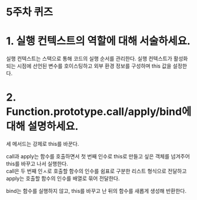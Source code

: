 # 5주차 퀴즈

# 1. 실행 컨텍스트의 역할에 대해 서술하세요.

실행 컨텍스트는 스택으로 통해 코드의 실행 순서를 관리한다. 실행 컨텍스트가 활성화되는 시점에 선언된 변수를 호이스팅하고 외부 환경 정보를 구성하며 this 값을 설정한다.

# 2. Function.prototype.call/apply/bind에 대해 설명하세요.

세 메서드는 강제로 this를 바꾼다.

call과 apply는 함수를 호출하면서 첫 번째 인수로 this로 만들고 싶은 객체를 넘겨주어 this를 바꾸고 나서 실행한다.
<br>call은 두 번째 인ㅅ로 호출할 함수의 인수를 쉼표로 구분한 리스트 형식으로 전달하고 apply는 호출할 함수의 인수를 배열로 묶어 전달한다.

bind는 함수를 실행하지 않고, this를 바꾸고 난 뒤의 함수를 새롭게 생성해 반환한다.
